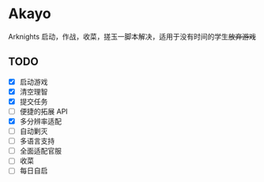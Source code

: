 # Akayo
Arknights 启动，作战，收菜，搓玉一脚本解决，适用于没有时间的学生~~放弃游戏~~

## TODO
* [X] 启动游戏
* [X] 清空理智
* [X] 提交任务
* [ ] 便捷的拓展 API
* [X] 多分辨率适配
* [ ] 自动剿灭
* [ ] 多语言支持
* [ ] 全面适配官服
* [ ] 收菜
* [ ] 每日自启